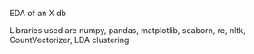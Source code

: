 EDA of an X db

Libraries used are numpy, pandas, matplotlib, seaborn, re, nltk, CountVectorizer, LDA clustering
